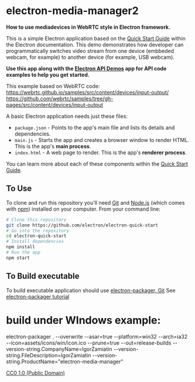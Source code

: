 # electron-media-manager2

**How to use mediadevices in WebRTC style in Electron framework.**

This is a simple Electron application based on the [Quick Start Guide](http://electron.atom.io/docs/tutorial/quick-start) within the Electron documentation.
This demo demonstrates how developer can programmatically switches video stream from one device (embbeded webcam, for example) to another
device (for example, USB webcam). 

**Use this app along with the [Electron API Demos](http://electron.atom.io/#get-started) app for API code examples to help you get started.**

This example based on WebRTC code:
https://webrtc.github.io/samples/src/content/devices/input-output/
https://github.com/webrtc/samples/tree/gh-pages/src/content/devices/input-output

A basic Electron application needs just these files:

- `package.json` - Points to the app's main file and lists its details and dependencies.
- `main.js` - Starts the app and creates a browser window to render HTML. This is the app's **main process**.
- `index.html` - A web page to render. This is the app's **renderer process**.

You can learn more about each of these components within the [Quick Start Guide](http://electron.atom.io/docs/tutorial/quick-start).

## To Use

To clone and run this repository you'll need [Git](https://git-scm.com) and [Node.js](https://nodejs.org/en/download/) (which comes with [npm](http://npmjs.com)) installed on your computer. From your command line:

```bash
# Clone this repository
git clone https://github.com/electron/electron-quick-start
# Go into the repository
cd electron-quick-start
# Install dependencies
npm install
# Run the app
npm start
```

## To Build executable
To build executable application should use [electron-packager, Git](https://github.com/electron-userland/electron-packager)
See [electron-packager tutorial](https://www.christianengvall.se/electron-packager-tutorial/)

# build under WIndows example:
electron-packager . --overwrite --asar=true --platform=win32 --arch=ia32 --icon=assets/icons/win/icon.ico --prune=true --out=release-builds --version-string.CompanyName=IgorZamiatin --version-string.FileDescription=IgorZamiatin --version-string.ProductName="electron-media-manager"

[CC0 1.0 (Public Domain)](LICENSE.md)

